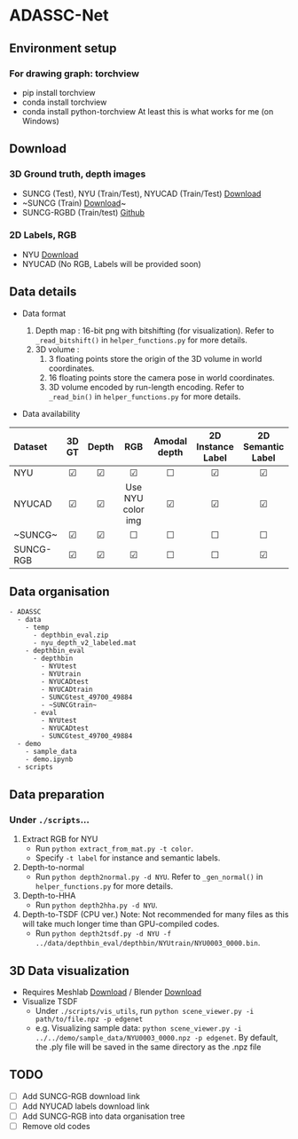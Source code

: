 # ADASSC-Net

## Environment setup
### For drawing graph: torchview
- pip install torchview
- conda install torchview
- conda install python-torchview
At least this is what works for me (on Windows)


## Download
### 3D Ground truth, depth images
- SUNCG (Test), NYU (Train/Test), NYUCAD (Train/Test) [Download](http://sscnet.cs.princeton.edu/sscnet_release/data/depthbin_eval.zip)
- ~SUNCG (Train) [Download](http://sscnet.cs.princeton.edu/sscnet_release/data/SUNCGtrain.zip)~
- SUNCG-RGBD (Train/test) [Github](https://github.com/ShiceLiu/SATNet#Datasets)
### 2D Labels, RGB
- NYU [Download](http://horatio.cs.nyu.edu/mit/silberman/nyu_depth_v2/nyu_depth_v2_labeled.mat)
- NYUCAD (No RGB, Labels will be provided soon)

## Data details
- Data format
  1. Depth map : 16-bit png with bitshifting (for visualization). Refer to ```_read_bitshift()``` in ```helper_functions.py``` for more details.
  2. 3D volume : 
     1. 3 floating points store the origin of the 3D volume in world coordinates. 
     2. 16 floating points store the camera pose in world coordinates. 
     3. 3D volume encoded by run-length encoding. Refer to ```_read_bin()``` in ```helper_functions.py``` for more details.

- Data availability

| Dataset   | 3D GT   | Depth   | RGB               | Amodal depth | 2D Instance Label | 2D Semantic Label |
| :-------- | :-----: | :-----: | :-----:           | :----------: | :---------------: | :---------------: |
| NYU       | &#9745; | &#9745; | &#9745;           | &#9744;      | &#9745;           | &#9745;           |
| NYUCAD    | &#9745; | &#9745; | Use NYU color img | &#9745;      | &#9745;           | &#9745;           |
| ~SUNCG~   | &#9745; | &#9745; | &#9744;           | &#9744;      | &#9744;           | &#9744;           |
| SUNCG-RGB | &#9745; | &#9745; | &#9745;           | &#9744;      | &#9744;           | &#9745;           |

## Data organisation
```
- ADASSC
  - data
    - temp
      - depthbin_eval.zip
      - nyu_depth_v2_labeled.mat
    - depthbin_eval
      - depthbin
        - NYUtest
        - NYUtrain
        - NYUCADtest
        - NYUCADtrain
        - SUNCGtest_49700_49884
        - ~SUNCGtrain~
      - eval
        - NYUtest
        - NYUCADtest
        - SUNCGtest_49700_49884
  - demo
    - sample_data
    - demo.ipynb
  - scripts
```

## Data preparation
### Under ```./scripts```...
1. Extract RGB for NYU
   - Run ```python extract_from_mat.py -t color```.
   - Specify ```-t label``` for instance and semantic labels.
2. Depth-to-normal
   - Run ```python depth2normal.py -d NYU```. Refer to ```_gen_normal()``` in ```helper_functions.py``` for more details.
3. Depth-to-HHA
   - Run ```python depth2hha.py -d NYU```.
4. Depth-to-TSDF (CPU ver.) Note: Not recommended for many files as this will take much longer time than GPU-compiled codes.
   - Run ```python depth2tsdf.py -d NYU -f ../data/depthbin_eval/depthbin/NYUtrain/NYU0003_0000.bin```.

## 3D Data visualization
- Requires Meshlab [Download](https://www.meshlab.net/#download) / Blender [Download](https://www.blender.org/download/)
- Visualize TSDF
  - Under ```./scripts/vis_utils```, run ```python scene_viewer.py -i path/to/file.npz -p edgenet```
  - e.g. Visualizing sample data: ```python scene_viewer.py -i ../../demo/sample_data/NYU0003_0000.npz -p edgenet```. By default, the .ply file will be saved in the same directory as the .npz file

## TODO
- &#9744; Add SUNCG-RGB download link
- &#9744; Add NYUCAD labels download link
- &#9744; Add SUNCG-RGB into data organisation tree
- &#9744; Remove old codes
